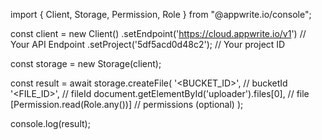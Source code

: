 import { Client, Storage, Permission, Role } from "@appwrite.io/console";

const client = new Client()
    .setEndpoint('https://cloud.appwrite.io/v1') // Your API Endpoint
    .setProject('5df5acd0d48c2'); // Your project ID

const storage = new Storage(client);

const result = await storage.createFile(
    '<BUCKET_ID>', // bucketId
    '<FILE_ID>', // fileId
    document.getElementById('uploader').files[0], // file
    [Permission.read(Role.any())] // permissions (optional)
);

console.log(result);
